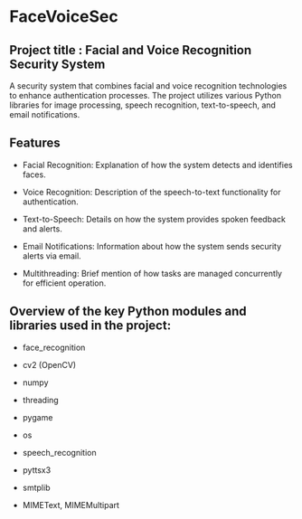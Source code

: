 # FaceVoiceSec
## Project title : Facial and Voice Recognition Security System

A security system that combines facial and voice recognition technologies to enhance authentication processes. The project utilizes various Python libraries for image processing, speech recognition, text-to-speech, and email notifications.

## Features

- Facial Recognition: Explanation of how the system detects and identifies faces.

- Voice Recognition: Description of the speech-to-text functionality for authentication.

- Text-to-Speech: Details on how the system provides spoken feedback and alerts.

- Email Notifications: Information about how the system sends security alerts via email.

- Multithreading: Brief mention of how tasks are managed concurrently for efficient operation.

## Overview of the key Python modules and libraries used in the project:


- face_recognition

- cv2 (OpenCV)
  
- numpy

- threading

- pygame

- os

- speech_recognition

- pyttsx3

- smtplib

- MIMEText, MIMEMultipart
